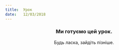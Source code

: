```yaml
---
title:  Урок
date:   12/03/2018
---
```


### <center>Ми готуємо цей урок.</center>
<center>Будь ласка, зайдіть пізніше.</center>